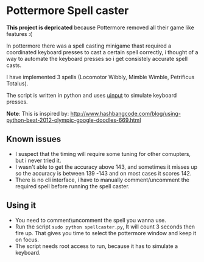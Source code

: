 # Pottermore Spell caster

**This project is depricated** because Pottermore removed all their game like features :(

In pottermore there was a spell casting minigame thast required a coordinated keyboard presses to cast a certain spell correctly, i thought of a way to automate the keyboard presses so i get consistely accurate spell casts.

I have implemented 3 spells (Locomotor Wibbly, Mimble Wimble, Petrificus Totalus).

The script is written in python and uses [uinput](https://pypi.python.org/pypi/python-uinput) to simulate keyboard presses. 

**Note**: This is inspired by: http://www.hashbangcode.com/blog/using-python-beat-2012-olympic-google-doodles-669.html


## Known issues
- I suspect that the timing will require some tuning for other comupters, but i never tried it.
- I wasn't able to get the accuracy above 143, and sometimes it misses up so the accuracy is between 139 -143 and on most cases it scores 142.
- There is no cli interface, i have to manually comment/uncomment the required spell before running the spell caster.

## Using it
* You need to comment\uncomment the spell you wanna use. 
* Run the script `sudo python spellcaster.py`, It will count 3 seconds then fire up. That gives you time to select the pottermore window and keep it on focus.
* The script needs root access to run, because it has to simulate a keyboard.
